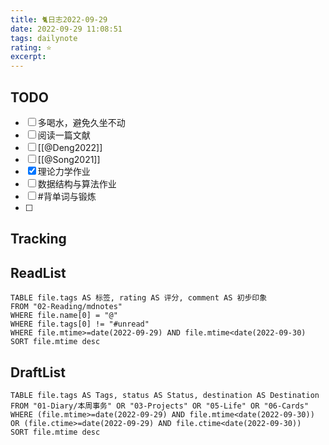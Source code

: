```yaml
---
title: 🐈日志2022-09-29
date: 2022-09-29 11:08:51
tags: dailynote 
rating: ⭐️
excerpt: 
---
```

## TODO
- [ ] 多喝水，避免久坐不动
- [ ] 阅读一篇文献
- [ ] [[@Deng2022]]
- [ ] [[@Song2021]]
- [x] 理论力学作业
- [ ] 数据结构与算法作业
- [ ] #背单词与锻炼 
- [ ] 

## Tracking


## ReadList 
<!--此处显示今日已阅读文献-->
```dataview
TABLE file.tags AS 标签, rating AS 评分, comment AS 初步印象
FROM "02-Reading/mdnotes"
WHERE file.name[0] = "@"
WHERE file.tags[0] != "#unread"
WHERE file.mtime>=date(2022-09-29) AND file.mtime<date(2022-09-30)
SORT file.mtime desc
```

## DraftList
<!--此处显示今日新增或修改的草稿或其它非文献笔记文件-->

```dataview
TABLE file.tags AS Tags, status AS Status, destination AS Destination
FROM "01-Diary/本周事务" OR "03-Projects" OR "05-Life" OR "06-Cards"
WHERE (file.mtime>=date(2022-09-29) AND file.mtime<date(2022-09-30)) OR (file.ctime>=date(2022-09-29) AND file.ctime<date(2022-09-30))
SORT file.mtime desc
```